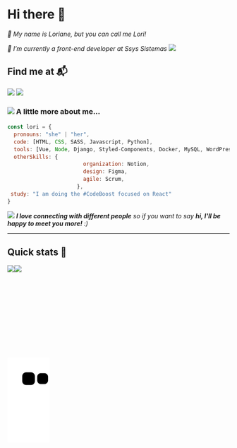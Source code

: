 # Hi there 👋

<p><em>👋 My name is Loriane, but you can call me Lori!</em></p>
<p><em>🌱 I’m currently a front-end developer at Ssys Sistemas <img src="https://media.giphy.com/media/WUlplcMpOCEmTGBtBW/giphy.gif" width="30"></em></p>

## Find me at 📬

<a href="https://www.linkedin.com/in/lorianemartins/" target="_blank"><img src="https://img.shields.io/badge/LinkedIn-0077B5?style=for-the-badge&logo=linkedin&logoColor=white" /></a>
<a href="mailto:lorianemartins@hotmail.com" target="_blank">
  <img src="https://img.shields.io/badge/Email%20-%20lorianemartins@hotmail.com%20%E2%86%92-gray.svg?colorA=655BE1&colorB=4F44D6&style=for-the-badge"/>
</a>


### <img src="https://media.giphy.com/media/VgCDAzcKvsR6OM0uWg/giphy.gif" width="50"> A little more about me...  

```javascript
const lori = {
  pronouns: "she" | "her",
  code: [HTML, CSS, SASS, Javascript, Python],
  tools: [Vue, Node, Django, Styled-Components, Docker, MySQL, WordPress ], 
  otherSkills: {
                        organization: Notion,
                        design: Figma,
                        agile: Scrum,
                      },
 study: "I am doing the #CodeBoost focused on React"
}
```

<img src="https://media.giphy.com/media/LnQjpWaON8nhr21vNW/giphy.gif" width="60"> <em><b>I love connecting with different people</b> so if you want to say <b>hi, I'll be happy to meet you more!</b> :)</em>

---

## Quick stats 🚀

<div style="display: flex;"> 
  <img src="http://github-readme-streak-stats.herokuapp.com?user=LorianeMartins&theme=tokyonight">
  <img src="https://github-readme-stats.vercel.app/api/top-langs/?username=LorianeMartins&layout=donut&theme=tokyonight"" height=195em>
</div>

![Snake animation](https://github.com/LorianeMartins/LorianeMartins/blob/output/github-contribution-grid-snake.svg)




